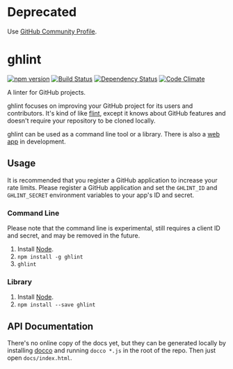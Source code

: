 Deprecated
==========
Use [GitHub Community Profile](https://help.github.com/articles/viewing-your-community-profile/).

ghlint
======
[![npm version](https://badge.fury.io/js/ghlint.svg)](http://badge.fury.io/js/ghlint)
[![Build Status](https://travis-ci.org/nicolasmccurdy/ghlint.svg?branch=master)](https://travis-ci.org/nicolasmccurdy/ghlint)
[![Dependency Status](https://gemnasium.com/nicolasmccurdy/ghlint.svg)](https://gemnasium.com/nicolasmccurdy/ghlint)
[![Code Climate](https://codeclimate.com/github/nicolasmccurdy/ghlint/badges/gpa.svg)](https://codeclimate.com/github/nicolasmccurdy/ghlint)

A linter for GitHub projects.

ghlint focuses on improving your GitHub project for its users and contributors. It's kind of like [flint](https://github.com/pengwynn/flint), except it knows about GitHub features and doesn't require your repository to be cloned locally.

ghlint can be used as a command line tool or a library. There is also a [web app](https://github.com/nicolasmccurdy/ghlint-web) in development.

Usage
-----
It is recommended that you register a GitHub application to increase your rate limits. Please register a GitHub application and set the `GHLINT_ID` and `GHLINT_SECRET` environment variables to your app's ID and secret.

### Command Line
Please note that the command line is experimental, still requires a client ID and secret, and may be removed in the future.

1. Install [Node](http://nodejs.org/download/).
2. `npm install -g ghlint`
3. `ghlint`

### Library
1. Install [Node](http://nodejs.org/download/).
2. `npm install --save ghlint`

API Documentation
-----------------
There's no online copy of the docs yet, but they can be generated locally by installing [docco](http://jashkenas.github.io/docco/) and running `docco *.js` in the root of the repo. Then just open `docs/index.html`.
